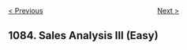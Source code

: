 <!--|This file generated by command(leetcode description); DO NOT EDIT.    |-->
<!--+----------------------------------------------------------------------+-->
<!--|@author    Openset <openset.wang@gmail.com>                           |-->
<!--|@link      https://github.com/openset                                 |-->
<!--|@home      https://github.com/openset/leetcode                        |-->
<!--+----------------------------------------------------------------------+-->

[< Previous](https://github.com/openset/leetcode/tree/master/problems/sales-analysis-ii "Sales Analysis II")
　　　　　　　　　　　　　　　　
[Next >](https://github.com/openset/leetcode/tree/master/problems/sum-of-digits-in-the-minimum-number "Sum of Digits in the Minimum Number")

## 1084. Sales Analysis III (Easy)


